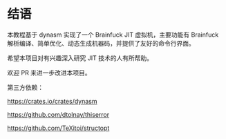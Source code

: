 # 结语

本教程基于 dynasm 实现了一个 Brainfuck JIT 虚拟机，主要功能有 Brainfuck 解析编译、简单优化、动态生成机器码，并提供了友好的命令行界面。

希望本项目对有兴趣深入研究 JIT 技术的人有所帮助。

欢迎 PR 来进一步改进本项目。

第三方依赖：

<https://crates.io/crates/dynasm>

<https://github.com/dtolnay/thiserror>

<https://github.com/TeXitoi/structopt>